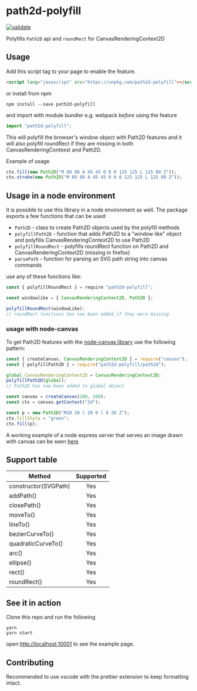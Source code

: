 # path2d-polyfill

[![validate](https://github.com/nilzona/path2d-polyfill/actions/workflows/validate.yaml/badge.svg)](https://github.com/nilzona/path2d-polyfill/actions/workflows/validate.yaml)

Polyfills `Path2D` api and `roundRect` for CanvasRenderingContext2D

## Usage

Add this script tag to your page to enable the feature.

```html
<script lang="javascript" src="https://unpkg.com/path2d-polyfill"></script>
```

or install from npm

```shell
npm install --save path2d-polyfill
```

and import with module bundler e.g. webpack _before_ using the feature

```javascript
import "path2d-polyfill";
```

This will polyfill the browser's window object with Path2D features and it will also polyfill roundRect if they are missing in both CanvasRenderingContexst and Path2D.

Example of usage

```javascript
ctx.fill(new Path2D("M 80 80 A 45 45 0 0 0 125 125 L 125 80 Z"));
ctx.stroke(new Path2D("M 80 80 A 45 45 0 0 0 125 125 L 125 80 Z"));
```

## Usage in a node environment

It is possible to use this library in a node environment as well. The package exports a few functions that can be used:

- `Path2D` - class to create Path2D objects used by the polyfill methods
- `polyfillPath2D` - function that adds Path2D to a "window like" object and polyfills CanvasRenderingContext2D to use Path2D
- `polyfillRoundRect` - polyfills roundRect function on Path2D and CanvasRenderingContext2D (missing in firefox)
- `parsePath` - function for parsing an SVG path string into canvas commands

use any of these functions like:

```js
const { polyfillRoundRect } = require "path2d-polyfill";

const windowlike = { CanvasRenderingContext2D, Path2D };

polyfillRoundRect(windowLike);
// roundRect functions has now been added if they were missing
```

### usage with node-canvas

To get Path2D features with the [node-canvas library](https://github.com/Automattic/node-canvas) use the following pattern:

```js
const { createCanvas, CanvasRenderingContext2D } = require("canvas");
const { polyfillPath2D } = require("path2d-polyfill/path2d");

global.CanvasRenderingContext2D = CanvasRenderingContext2D;
polyfillPath2D(global);
// Path2D has now been added to global object

const canvas = createCanvas(200, 200);
const ctx = canvas.getContext("2d");

const p = new Path2D("M10 10 l 20 0 l 0 20 Z");
ctx.fillStyle = "green";
ctx.fill(p);
```

A working example of a node express server that serves an image drawn with canvas can be seen [here](https://gist.github.com/nilzona/e611c99336d8ea1f645bd391a459c24f)

## Support table

| Method               | Supported |
| -------------------- | :-------: |
| constructor(SVGPath) |    Yes    |
| addPath()            |    Yes    |
| closePath()          |    Yes    |
| moveTo()             |    Yes    |
| lineTo()             |    Yes    |
| bezierCurveTo()      |    Yes    |
| quadraticCurveTo()   |    Yes    |
| arc()                |    Yes    |
| ellipse()            |    Yes    |
| rect()               |    Yes    |
| roundRect()          |    Yes    |

## See it in action

Clone this repo and run the following

```shell
yarn
yarn start
```

open <http://localhost:10001> to see the example page.

## Contributing

Recommended to use vscode with the prettier extension to keep formatting intact.

